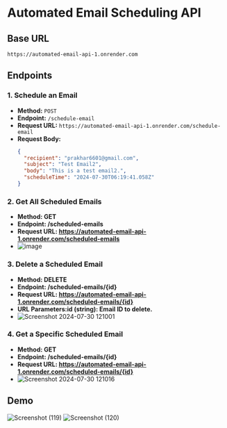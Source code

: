 
# Automated Email Scheduling API

## Base URL

`https://automated-email-api-1.onrender.com`

## Endpoints

### 1. Schedule an Email

- **Method:** `POST`
- **Endpoint:** `/schedule-email`
- **Request URL:** `https://automated-email-api-1.onrender.com/schedule-email`
- **Request Body:**
  ```json
  {
    "recipient": "prakhar6601@gmail.com",
    "subject": "Test Email2",
    "body": "This is a test email2.",
    "scheduleTime": "2024-07-30T06:19:41.058Z"
  }
  
### 2. Get All Scheduled Emails

- **Method: GET**
- **Endpoint: /scheduled-emails**
- **Request URL: https://automated-email-api-1.onrender.com/scheduled-emails**
- ![image](https://github.com/user-attachments/assets/6d646b11-20e2-4f7d-ab91-c2b697ef3c2f)



### 3. Delete a Scheduled Email
- **Method: DELETE**
- **Endpoint: /scheduled-emails/{id}**
- **Request URL: https://automated-email-api-1.onrender.com/scheduled-emails/{id}**
- **URL Parameters:id (string): Email ID to delete.**
- ![Screenshot 2024-07-30 121001](https://github.com/user-attachments/assets/7352de3d-87f2-450c-bbcf-f20a7a283c96)


### 4. Get a Specific Scheduled Email
- **Method: GET**
- **Endpoint: /scheduled-emails/{id}**
- **Request URL: https://automated-email-api-1.onrender.com/scheduled-emails/{id}**
- ![Screenshot 2024-07-30 121016](https://github.com/user-attachments/assets/f241b00d-e2a7-4d50-af5d-f699363b82f1)


## Demo
![Screenshot (119)](https://github.com/user-attachments/assets/5e87d011-684c-42a2-9afc-af3dcbf2b1b7)
![Screenshot (120)](https://github.com/user-attachments/assets/3ca922e2-5ea7-4890-93ab-ff2d92641884)



